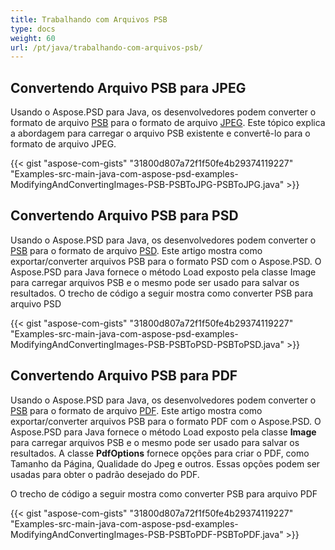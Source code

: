 ```yaml
---
title: Trabalhando com Arquivos PSB
type: docs
weight: 60
url: /pt/java/trabalhando-com-arquivos-psb/
---
```



## **Convertendo Arquivo PSB para JPEG**
Usando o Aspose.PSD para Java, os desenvolvedores podem converter o formato de arquivo [PSB](https://wiki.fileformat.com/image/psb/) para o formato de arquivo [JPEG](https://wiki.fileformat.com/image/jpeg/). Este tópico explica a abordagem para carregar o arquivo PSB existente e convertê-lo para o formato de arquivo JPEG.



{{< gist "aspose-com-gists" "31800d807a72f1f50fe4b29374119227" "Examples-src-main-java-com-aspose-psd-examples-ModifyingAndConvertingImages-PSB-PSBToJPG-PSBToJPG.java" >}}

## **Convertendo Arquivo PSB para PSD**
Usando o Aspose.PSD para Java, os desenvolvedores podem converter o [PSB](https://wiki.fileformat.com/image/psb/) para o formato de arquivo [PSD](https://wiki.fileformat.com/image/psd/). Este artigo mostra como exportar/converter arquivos PSB para o formato PSD com o Aspose.PSD. O Aspose.PSD para Java fornece o método Load exposto pela classe Image para carregar arquivos PSB e o mesmo pode ser usado para salvar os resultados. O trecho de código a seguir mostra como converter PSB para arquivo PSD



{{< gist "aspose-com-gists" "31800d807a72f1f50fe4b29374119227" "Examples-src-main-java-com-aspose-psd-examples-ModifyingAndConvertingImages-PSB-PSBToPSD-PSBToPSD.java" >}}

## **Convertendo Arquivo PSB para PDF**
Usando o Aspose.PSD para Java, os desenvolvedores podem converter o [PSB](https://wiki.fileformat.com/image/psb/) para o formato de arquivo [PDF](https://wiki.fileformat.com/view/pdf/). Este artigo mostra como exportar/converter arquivos PSB para o formato PDF com o Aspose.PSD. O Aspose.PSD para Java fornece o método Load exposto pela classe **Image** para carregar arquivos PSB e o mesmo pode ser usado para salvar os resultados. A classe **PdfOptions** fornece opções para criar o PDF, como Tamanho da Página, Qualidade do Jpeg e outros. Essas opções podem ser usadas para obter o padrão desejado do PDF.

O trecho de código a seguir mostra como converter PSB para arquivo PDF

{{< gist "aspose-com-gists" "31800d807a72f1f50fe4b29374119227" "Examples-src-main-java-com-aspose-psd-examples-ModifyingAndConvertingImages-PSB-PSBToPDF-PSBToPDF.java" >}}

